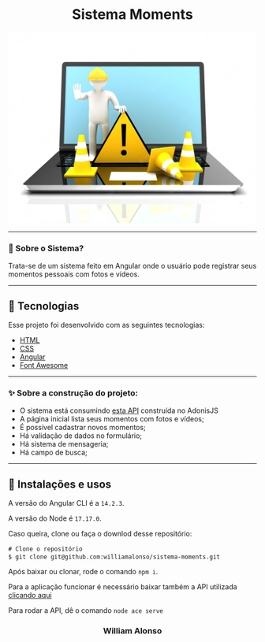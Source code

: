 <h1 align="center">
    Sistema Moments
</h1>

<div align="center">
  <img src="https://github.com/williamalonso/sistema-moments/blob/master/src/assets/under_construction.jpg" alt"under construction" title="Sistema Moments" width="600" />
</div>
  

---

</div>



### 🤔 Sobre o Sistema?

Trata-se de um sistema feito em Angular onde o usuário pode registrar seus momentos pessoais com fotos e vídeos.

---

## 🚀 Tecnologias

Esse projeto foi desenvolvido com as seguintes tecnologias:

- [HTML](https://developer.mozilla.org/pt-BR/docs/Web/HTML)
- [CSS](https://developer.mozilla.org/pt-BR/docs/Web/CSS)
- [Angular](https://angular.io/)
- [Font Awesome](https://www.npmjs.com/package/@fortawesome/angular-fontawesome)

---

### ✨ Sobre a construção do projeto:

- O sistema está consumindo [esta API](https://github.com/matheusbattisti/curso_adonis_api_yt) construída no AdonisJS
- A página inicial lista seus momentos com fotos e vídeos;
- É possível cadastrar novos momentos;
- Há validação de dados no formulário;
- Há sistema de mensageria;
- Há campo de busca;

---

## 🙅 Instalações e usos

A versão do Angular CLI é a `14.2.3`.

A versão do Node é `17.17.0`.

Caso queira, clone ou faça o downlod desse repositório:

```
# Clone o repositório
$ git clone git@github.com:williamalonso/sistema-moments.git
```
Após baixar ou clonar, rode o comando `npm i`.

Para a aplicação funcionar é necessário baixar também a API utilizada [clicando aqui](https://github.com/matheusbattisti/curso_adonis_api_yt)

Para rodar a API, dê o comando `node ace serve`

<h3 align="center">William Alonso</h3>
